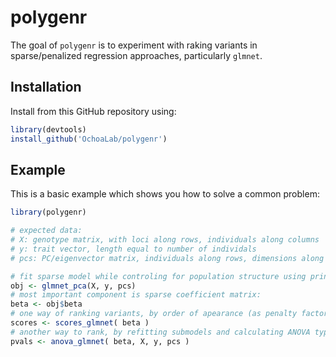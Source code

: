 
# polygenr

<!-- badges: start -->
<!-- badges: end -->

The goal of `polygenr` is to experiment with raking variants in sparse/penalized regression approaches, particularly `glmnet`.

## Installation

<!-- You can install the released version of polygenr from [CRAN](https://CRAN.R-project.org) with: -->
<!-- install.packages("polygenr") -->

Install from this GitHub repository using:
``` r
library(devtools)
install_github('OchoaLab/polygenr')
```

## Example

This is a basic example which shows you how to solve a common problem:

``` r
library(polygenr)

# expected data:
# X: genotype matrix, with loci along rows, individuals along columns
# y: trait vector, length equal to number of individals
# pcs: PC/eigenvector matrix, individuals along rows, dimensions along columns

# fit sparse model while controling for population structure using principal components
obj <- glmnet_pca(X, y, pcs)
# most important component is sparse coefficient matrix:
beta <- obj$beta
# one way of ranking variants, by order of apearance (as penalty factor lambda is decreased):
scores <- scores_glmnet( beta )
# another way to rank, by refitting submodels and calculating ANOVA type-II p-values for each submodel (each column of `beta`)
pvals <- anova_glmnet( beta, X, y, pcs )
```

